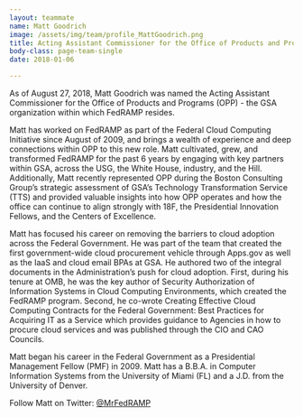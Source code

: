 ```yaml
---
layout: teammate
name: Matt Goodrich
image: /assets/img/team/profile_MattGoodrich.png
title: Acting Assistant Commissioner for the Office of Products and Programs (OPP)
body-class: page-team-single
date: 2018-01-06

---
```

As of August 27, 2018, Matt Goodrich was named the Acting Assistant Commissioner for the Office of Products and Programs (OPP) - the GSA organization within which FedRAMP resides.

Matt has worked on FedRAMP as part of the Federal Cloud Computing Initiative since August of 2009, and brings a wealth of experience and deep connections within OPP to this new role. Matt cultivated, grew, and transformed FedRAMP for the past 6 years by engaging with key partners within GSA, across the USG, the White House, industry, and the Hill. Additionally, Matt recently represented OPP during the Boston Consulting Group’s strategic assessment of GSA’s Technology Transformation Service (TTS) and provided valuable insights into how OPP operates and how the office can continue to align strongly with 18F, the Presidential Innovation Fellows, and the Centers of Excellence.

Matt has focused his career on removing the barriers to cloud adoption across the Federal Government. He was part of the team that created the first government-wide cloud procurement vehicle through Apps.gov as well as the IaaS and cloud email BPAs at GSA. He authored two of the integral documents in the Administration’s push for cloud adoption. First, during his tenure at OMB, he was the key author of Security Authorization of Information Systems in Cloud Computing Environments, which created the FedRAMP program. Second, he co-wrote Creating Effective Cloud Computing Contracts for the Federal Government: Best Practices for Acquiring IT as a Service which provides guidance to Agencies in how to procure cloud services and was published through the CIO and CAO Councils.

Matt began his career in the Federal Government as a Presidential Management Fellow (PMF) in 2009. Matt has a B.B.A. in Computer Information Systems from the University of Miami (FL) and a J.D. from the University of Denver.

Follow Matt on Twitter: [@MrFedRAMP](http://twitter.com/MrFedRAMP)
